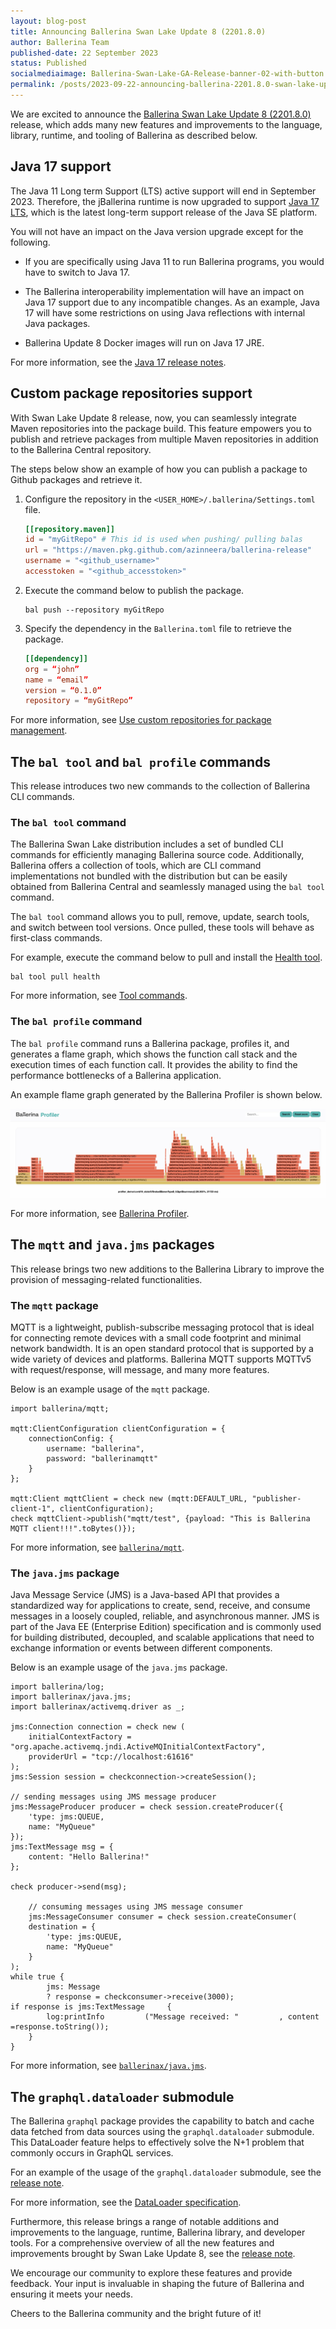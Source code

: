 ```yaml
---
layout: blog-post
title: Announcing Ballerina Swan Lake Update 8 (2201.8.0)
author: Ballerina Team
published-date: 22 September 2023
status: Published
socialmediaimage: Ballerina-Swan-Lake-GA-Release-banner-02-with-button.png
permalink: /posts/2023-09-22-announcing-ballerina-2201.8.0-swan-lake-update-8/
---
```


<style>.cBlogContent p{white-space: break-spaces !important;}</style>

We are excited to announce the [Ballerina Swan Lake Update 8 (2201.8.0)](https://ballerina.io/downloads/) release, which adds many new features and improvements to the language, library, runtime, and tooling of Ballerina as described below.

## Java 17 support

The Java 11 Long term Support (LTS) active support will end in September 2023. Therefore, the jBallerina runtime is now upgraded to support <a href="https://www.oracle.com/java/technologies/javase/jdk17-archive-downloads.html" target="_blank">Java 17 LTS</a>, which is the latest long-term support release of the Java SE platform.

You will not have an impact on the Java version upgrade except for the following.

- If you are specifically using Java 11 to run Ballerina programs, you would have to switch to Java 17.

- The Ballerina interoperability implementation will have an impact on Java 17 support due to any incompatible changes. As an example, Java 17 will have some restrictions on using Java reflections with internal Java packages.

- Ballerina Update 8 Docker images will run on Java 17 JRE.

For more information, see the <a href="https://www.oracle.com/java/technologies/javase/17-relnote-issues.html" target="_blank">Java 17 release notes</a>.

## Custom package repositories support 

With Swan Lake Update 8 release, now, you can seamlessly integrate Maven repositories into the package build. This feature empowers you to publish and retrieve packages from multiple Maven repositories in addition to the Ballerina Central repository.

The steps below show an example of how you can publish a package to Github packages and retrieve it.

1. Configure the repository in the `<USER_HOME>/.ballerina/Settings.toml` file.

    ```toml
    [[repository.maven]]
    id = "myGitRepo" # This id is used when pushing/ pulling balas
    url = "https://maven.pkg.github.com/azinneera/ballerina-release"
    username = "<github_username>"
    accesstoken = "<github_accesstoken>"
    ```

2. Execute the command below to publish the package.

    ```
    bal push --repository myGitRepo
    ```

3. Specify the dependency in the `Ballerina.toml` file to retrieve the package.

    ```toml
    [[dependency]]
    org = “john”
    name = “email”
    version = “0.1.0”
    repository = “myGitRepo”
    ```

For more information, see <a href="https://ballerina.io/learn/manage-dependencies/#use-custom-repositories-for-package-management" target="_blank">Use custom repositories for package management</a>.

## The `bal tool` and `bal profile` commands

This release introduces two new commands to the collection of Ballerina CLI commands.

### The `bal tool` command

The Ballerina Swan Lake distribution includes a set of bundled CLI commands for efficiently managing Ballerina source code. Additionally, Ballerina offers a collection of tools, which are CLI command implementations not bundled with the distribution but can be easily obtained from Ballerina Central and seamlessly managed using the `bal tool` command. 

The `bal tool` command allows you to pull, remove, update, search tools, and switch between tool versions. Once pulled, these tools will behave as first-class commands.

For example, execute the command below to pull and install the <a href="https://ballerina.io/learn/health-tool/" target="_blank">Health tool</a>.

```
bal tool pull health
```

For more information, see <a href="https://ballerina.io/learn/cli-commands/#tool-commands" target="_blank">Tool commands</a>.

### The `bal profile` command

The `bal profile` command runs a Ballerina package, profiles it, and generates a flame graph, which shows the function call stack and the execution times of each function call. It provides the ability to find the performance bottlenecks of a Ballerina application. 

An example flame graph generated by the Ballerina Profiler is shown below.

<img src="/images/ballerina-service-profiler-output.png" alt="Profiler Output">

For more information, see <a href="https://ballerina.io/learn/ballerina-profiler" target="_blank">Ballerina Profiler</a>.

## The `mqtt` and `java.jms` packages

This release brings two new additions to the Ballerina Library to improve the provision of messaging-related functionalities.

### The `mqtt` package

MQTT is a lightweight, publish-subscribe messaging protocol that is ideal for connecting remote devices with a small code footprint and minimal network bandwidth. It is an open standard protocol that is supported by a wide variety of devices and platforms. Ballerina MQTT supports MQTTv5 with request/response, will message, and many more features. 

Below is an example usage of the `mqtt` package.

```ballerina
import ballerina/mqtt;

mqtt:ClientConfiguration clientConfiguration = {
    connectionConfig: {
        username: "ballerina",
        password: "ballerinamqtt"
    }
};

mqtt:Client mqttClient = check new (mqtt:DEFAULT_URL, "publisher-client-1", clientConfiguration);
check mqttClient->publish("mqtt/test", {payload: "This is Ballerina MQTT client!!!".toBytes()});
```

For more information, see <a href="https://central.ballerina.io/ballerina/mqtt" target="_blank">`ballerina/mqtt`</a>.

### The `java.jms` package

Java Message Service (JMS) is a Java-based API that provides a standardized way for applications to create, send, receive, and consume messages in a loosely coupled, reliable, and asynchronous manner. JMS is part of the Java EE (Enterprise Edition) specification and is commonly used for building distributed, decoupled, and scalable applications that need to exchange information or events between different components. 

Below is an example usage of the `java.jms` package.

```ballerina
import ballerina/log;
import ballerinax/java.jms;
import ballerinax/activemq.driver as _;

jms:Connection connection = check new (
    initialContextFactory = "org.apache.activemq.jndi.ActiveMQInitialContextFactory",
    providerUrl = "tcp://localhost:61616"
);
jms:Session session = checkconnection->createSession();

// sending messages using JMS message producer
jms:MessageProducer producer = check session.createProducer({
    'type: jms:QUEUE,
    name: "MyQueue"
});
jms:TextMessage msg = {
    content: "Hello Ballerina!"
};

check producer->send(msg);

    // consuming messages using JMS message consumer
    jms:MessageConsumer consumer = check session.createConsumer(
    destination = {
        'type: jms:QUEUE,
        name: "MyQueue"
    }
);
while true {
        jms: Message
        ? response = checkconsumer->receive(3000);
if response is jms:TextMessage     {
        log:printInfo         ("Message received: "         , content =response.toString());
    }
}
```

For more information, see <a href="https://central.ballerina.io/ballerinax/java.jms" target="_blank">`ballerinax/java.jms`</a>.

## The `graphql.dataloader` submodule

The Ballerina `graphql` package provides the capability to batch and cache data fetched from data sources using the `graphql.dataloader` submodule. This DataLoader feature helps to effectively solve the N+1 problem that commonly occurs in GraphQL services.

For an example of the usage of the `graphql.dataloader` submodule, see the <a href="https://ballerina.io/downloads/swan-lake-release-notes/swan-lake-2201.8.0#graphql-package" target="_blank">release note</a>.

For more information, see the <a href="https://ballerina.io/spec/graphql/#106-dataloader" target="_blank">DataLoader specification</a>.

Furthermore, this release brings a range of notable additions and improvements to the language, runtime, Ballerina library, and developer tools. For a comprehensive overview of all the new features and improvements brought by Swan Lake Update 8, see the <a href="https://ballerina.io/downloads/swan-lake-release-notes/swan-lake-2201.8.0" target="_blank">release note</a>.

We encourage our community to explore these features and provide feedback. Your input is invaluable in shaping the future of Ballerina and ensuring it meets your needs.

Cheers to the Ballerina community and the bright future of it!
